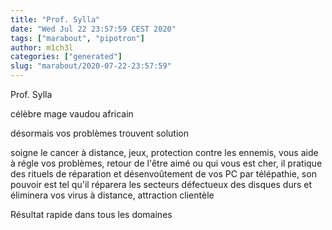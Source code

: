 ```yaml
---
title: "Prof. Sylla"
date: "Wed Jul 22 23:57:59 CEST 2020"
tags: ["marabout", "pipotron"]
author: m1ch3l
categories: ["generated"]
slug: "marabout/2020-07-22-23:57:59"
---
```


Prof. Sylla

célèbre mage vaudou africain

désormais vos problèmes trouvent solution

soigne le cancer à distance, jeux, protection contre les ennemis, vous aide à régle vos problèmes, retour de l'être aimé ou qui vous est cher, il pratique des rituels de réparation et désenvoûtement de vos PC par télépathie, son pouvoir est tel qu'il réparera les secteurs défectueux des disques durs et éliminera vos virus à distance, attraction clientèle

Résultat rapide dans tous les domaines
